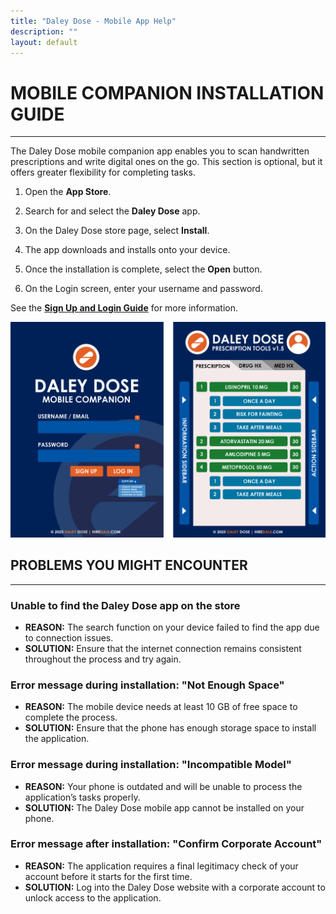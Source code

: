 ```yaml
---
title: "Daley Dose - Mobile App Help"
description: ""
layout: default
---
```


# **MOBILE COMPANION INSTALLATION GUIDE**
---

The Daley Dose mobile companion app enables you to scan handwritten prescriptions and write digital ones on the go. This section is optional, but it offers greater flexibility for completing tasks.  

1. Open the **App Store**.  

2. Search for and select the **Daley Dose** app.  

3. On the Daley Dose store page, select **Install**.  

4. The app downloads and installs onto your device.  

5. Once the installation is complete, select the **Open** button.  

6. On the Login screen, enter your username and password.  

  See the [**Sign Up and Login Guide**](/daleydose/guide-login) for more information.

![User Interface mobile](/assets/images/daley-dose-home-window-mobile.png)

## **PROBLEMS YOU MIGHT ENCOUNTER** 
---

### Unable to find the Daley Dose app on the store  
- **REASON:** The search function on your device failed to find the app due to connection issues.  
- **SOLUTION:** Ensure that the internet connection remains consistent throughout the process and try again.

### Error message during installation: **"Not Enough Space"**  
- **REASON:** The mobile device needs at least 10 GB of free space to complete the process.  
- **SOLUTION:** Ensure that the phone has enough storage space to install the application.

### Error message during installation: **"Incompatible Model"**  
- **REASON:** Your phone is outdated and will be unable to process the application’s tasks properly.  
- **SOLUTION:** The Daley Dose mobile app cannot be installed on your phone.

### Error message after installation: **"Confirm Corporate Account"**  
- **REASON:** The application requires a final legitimacy check of your account before it starts for the first time.  
- **SOLUTION:** Log into the Daley Dose website with a corporate account to unlock access to the application.
